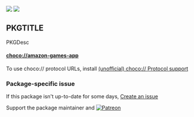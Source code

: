 [![](https://img.shields.io/chocolatey/v/amazon-games-app?color=green&label=amazon-games-app)](https://chocolatey.org/packages/amazon-games-app) [![](https://img.shields.io/chocolatey/dt/amazon-games-app)](https://chocolatey.org/packages/amazon-games-app)

## PKGTITLE

PKGDesc

#### [choco://amazon-games-app](choco://amazon-games-app)
To use choco:// protocol URLs, install [(unofficial) choco:// Protocol support ](https://chocolatey.org/packages/choco-protocol-support)

### Package-specific issue
If this package isn't up-to-date for some days, [Create an issue](https://github.com/tunisiano187/Chocolatey-packages/issues/new/choose)

Support the package maintainer and [![Patreon](https://cdn.jsdelivr.net/gh/tunisiano187/Chocolatey-packages@d15c4e19c709e7148588d4523ffc6dd3cd3c7e5e/icons/patreon.png)](https://www.patreon.com/bePatron?u=39585820)
